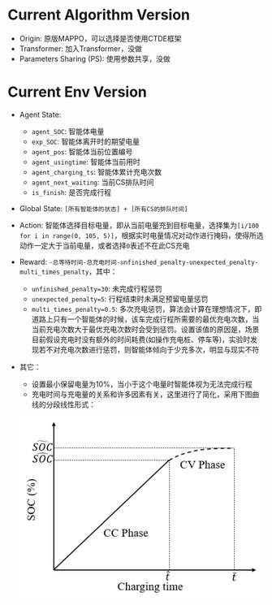 <!--
 * @Author: CQZ
 * @Date: 2024-09-13 16:16:30
 * @Company: SEU
-->
# Current Algorithm Version

* Origin: 原版MAPPO，可以选择是否使用CTDE框架
* Transformer: 加入Transformer，没做
* Parameters Sharing (PS): 使用参数共享，没做

# Current Env Version

* Agent State:
  * `agent_SOC`: 智能体电量
  * `exp_SOC`: 智能体离开时的期望电量
  * `agent_pos`: 智能体当前位置编号
  * `agent_usingtime`: 智能体当前用时
  * `agent_charging_ts`: 智能体累计充电次数
  * `agent_next_waiting`: 当前CS排队时间
  * `is_finish`: 是否完成行程
* Global State: `[所有智能体的状态] + [所有CS的排队时间]`
* Action: 智能体选择目标电量，即从当前电量充到目标电量，选择集为`[i/100 for i in range(0, 105, 5)]`，根据实时电量情况对动作进行掩码，使得所选动作一定大于当前电量，或者选择`0`表述不在此CS充电
* Reward: `-总等待时间-总充电时间-unfinished_penalty-unexpected_penalty-multi_times_penalty`，其中：
  * `unfinished_penalty=30`: 未完成行程惩罚
  * `unexpected_penalty=5`: 行程结束时未满足预留电量惩罚
  * `multi_times_penalty=0.5`: 多次充电惩罚，算法会计算在理想情况下，即道路上只有一个智能体的时候，该车完成行程所需要的最优充电次数，当当前充电次数大于最优充电次数时会受到惩罚。设置该值的原因是，场景目前假设充电时没有额外的时间耗费(如操作充电桩、停车等)，实验时发现若不对充电次数进行惩罚，则智能体倾向于少充多次，明显与现实不符
* 其它：
  * 设置最小保留电量为10%，当小于这个电量时智能体视为无法完成行程
  * 充电时间与充电量的关系和许多因素有关，这里进行了简化，采用下图曲线的分段线性形式：

  ![充电时间-充电量](../Image/Charging_Time.png)
